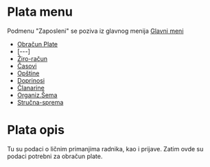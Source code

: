 # Plata menu

Podmenu "Zaposleni" se poziva iz glavnog menija [Glavni meni](../../index_sr.md)

- [Obračun Plate](ob602_sr/ob602_sr.md) 
- [---]
- [Žiro-račun](ob001_sr/ob001_sr.md)
- [Časovi](ob002_sr/ob002_sr.md)
- [Opštine](ob003_sr/ob003_sr.md)
- [Doprinosi](ob005_sr/ob005_sr.md)
- [Članarine](ob004_sr/ob004_sr.md)
- [Organiz.Šema](ob101_sr/ob101_sr.md)
- [Stručna-sprema](ob107_sr/ob107_sr.md)

# Plata opis

Tu su podaci o ličnim primanjima radnika, kao i prijave.
Zatim ovde su podaci potrebni za obračun plate.
